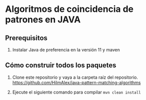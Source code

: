 # Algoritmos de coincidencia de patrones en JAVA

## Prerequisitos

1. Instalar Java de preferencia en la versión 11 y maven

## Cómo construir todos los paquetes

1. Clone este repositorio y vaya a la carpeta raíz del repositorio.
    https://github.com/HilmAlex/java-pattern-matching-algorithms

2. Ejecute el siguiente comando para compilar `mvn clean install`